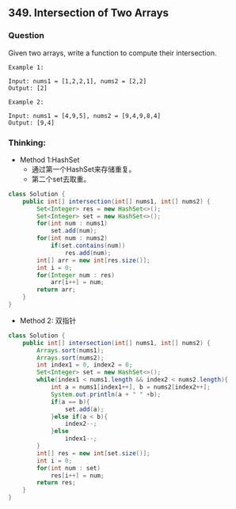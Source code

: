 ## 349. Intersection of Two Arrays

### Question
Given two arrays, write a function to compute their intersection.

```
Example 1:

Input: nums1 = [1,2,2,1], nums2 = [2,2]
Output: [2]

Example 2:

Input: nums1 = [4,9,5], nums2 = [9,4,9,8,4]
Output: [9,4]
```

### Thinking:
* Method 1:HashSet
	* 通过第一个HashSet来存储重复。
	* 第二个set去取重。

```Java
class Solution {
    public int[] intersection(int[] nums1, int[] nums2) {
        Set<Integer> res = new HashSet<>();
        Set<Integer> set = new HashSet<>();
        for(int num : nums1)
            set.add(num);
        for(int num : nums2)
            if(set.contains(num))
                res.add(num);
        int[] arr = new int[res.size()];
        int i = 0;
        for(Integer num : res)
            arr[i++] = num;
        return arr;
    }
}
```

* Method 2: 双指针

```Java
class Solution {
    public int[] intersection(int[] nums1, int[] nums2) {
        Arrays.sort(nums1);
        Arrays.sort(nums2);
        int index1 = 0, index2 = 0;
        Set<Integer> set = new HashSet<>();
        while(index1 < nums1.length && index2 < nums2.length){
            int a = nums1[index1++], b = nums2[index2++];
            System.out.println(a + " " +b);
            if(a == b){
                set.add(a);
            }else if(a < b){
                index2--;
            }else
                index1--;
        }
        int[] res = new int[set.size()];
        int i = 0;
        for(int num : set)
            res[i++] = num;
        return res;
    }
}
```